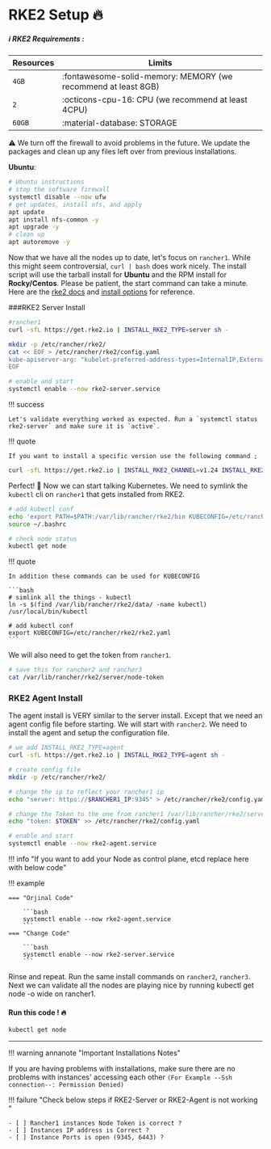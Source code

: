 # RKE2 Setup :fire:

##### :information_source: RKE2 Requirements :


| Resources      | Limits                                                       |
| -----------    | ------------------------------------                         |
| `4GB`          | :fontawesome-solid-memory: MEMORY (we recommend at least 8GB)|
| `2`            | :octicons-cpu-16: CPU (we recommend at least 4CPU)           |
| `60GB`         | :material-database:     STORAGE                              |



:warning: We turn off the firewall to avoid problems in the future. We update the packages and clean up any files left over from previous installations.


**Ubuntu**:

```bash
# Ubuntu instructions 
# stop the software firewall
systemctl disable --now ufw
# get updates, install nfs, and apply
apt update
apt install nfs-common -y  
apt upgrade -y
# clean up
apt autoremove -y
```

Now that we have all the nodes up to date, let's focus on `rancher1`. While this might seem controversial, `curl | bash` does work nicely. The install script will use the tarball install for **Ubuntu** and the RPM install for **Rocky/Centos**. Please be patient, the start command can take a minute. Here are the [rke2 docs](https://docs.rke2.io/install/methods/) and [install options](https://docs.rke2.io/install/install_options/install_options/) for reference.

###RKE2 Server Install

```bash
#rancher1
curl -sfL https://get.rke2.io | INSTALL_RKE2_TYPE=server sh -

mkdir -p /etc/rancher/rke2/
cat << EOF > /etc/rancher/rke2/config.yaml
kube-apiserver-arg: "kubelet-preferred-address-types=InternalIP,ExternalIP,Hostname"
EOF

# enable and start
systemctl enable --now rke2-server.service
```


!!! success

    Let's validate everything worked as expected. Run a `systemctl status rke2-server` and make sure it is `active`.



!!! quote

    If you want to install a specific version use the following command ;

```bash
curl -sfL https://get.rke2.io | INSTALL_RKE2_CHANNEL=v1.24 INSTALL_RKE2_TYPE=server sh -
```


Perfect! :confetti_ball: Now we can start talking Kubernetes. We need to symlink the `kubectl` cli on `rancher1` that gets installed from RKE2.


```bash
# add kubectl conf
echo 'export PATH=$PATH:/var/lib/rancher/rke2/bin KUBECONFIG=/etc/rancher/rke2/rke2.yaml' >> ~/.bashrc
source ~/.bashrc

# check node status
kubectl get node
```

!!! quote

    In addition these commands can be used for KUBECONFIG

    ```bash
    # simlink all the things - kubectl
    ln -s $(find /var/lib/rancher/rke2/data/ -name kubectl) /usr/local/bin/kubectl

    # add kubectl conf
    export KUBECONFIG=/etc/rancher/rke2/rke2.yaml
    ```

We will also need to get the token from `rancher1`.

```bash
# save this for rancher2 and rancher3
cat /var/lib/rancher/rke2/server/node-token
```

### RKE2 Agent Install

The agent install is VERY similar to the server install. Except that we need an agent config file before starting. We will start with `rancher2`. We need to install the agent and setup the configuration file.

```bash
# we add INSTALL_RKE2_TYPE=agent
curl -sfL https://get.rke2.io | INSTALL_RKE2_TYPE=agent sh -

# create config file
mkdir -p /etc/rancher/rke2/ 

# change the ip to reflect your rancher1 ip
echo "server: https://$RANCHER1_IP:9345" > /etc/rancher/rke2/config.yaml

# change the Token to the one from rancher1 /var/lib/rancher/rke2/server/node-token 
echo "token: $TOKEN" >> /etc/rancher/rke2/config.yaml

# enable and start
systemctl enable --now rke2-agent.service
```

!!! info "If you want to add your Node as control plane, etcd replace here with below code"


!!! example

    === "Orjinal Code"

        ```bash
        systemctl enable --now rke2-agent.service
        ```
    === "Change Code"

        ```bash
        systemctl enable --now rke2-server.service
        ```
 
  Rinse and repeat. Run the same install commands on `rancher2`, `rancher3`. Next we can validate all the nodes are playing nice by running kubectl get node -o wide on rancher1. 

#### Run this code ! :fire:

```bash title=" 'To check that Kubernetes is running' "
kubectl get node
```

---


!!! warning annanote  "Important Installations Notes"

 If you are having problems with installations, make sure there are no problems with instances' accessing each other `(For Example --Ssh connection--: Permission Denied)`

!!! failure "Check below steps if RKE2-Server or RKE2-Agent is not working "

    - [ ] Rancher1 instances Node Token is correct ? 
    - [ ] Instances IP address is Correct ? 
    - [ ] Instance Ports is open (9345, 6443) ?





